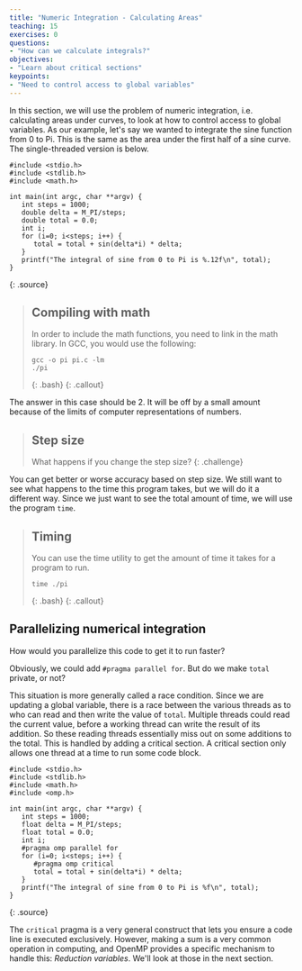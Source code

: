 ```yaml
---
title: "Numeric Integration - Calculating Areas"
teaching: 15
exercises: 0
questions:
- "How can we calculate integrals?"
objectives:
- "Learn about critical sections"
keypoints:
- "Need to control access to global variables"
---
```


In this section, we will use the problem of numeric integration, i.e. calculating areas under curves, to look at how to control access to global variables. As our example, let's say we wanted to integrate the sine function from 0 to Pi. This is the same as the area under the first half of a sine curve. The single-threaded version is below.

~~~
#include <stdio.h>
#include <stdlib.h>
#include <math.h>

int main(int argc, char **argv) {
   int steps = 1000;
   double delta = M_PI/steps;
   double total = 0.0;
   int i;
   for (i=0; i<steps; i++) {
      total = total + sin(delta*i) * delta;
   }
   printf("The integral of sine from 0 to Pi is %.12f\n", total);
}
~~~
{: .source} 

> ## Compiling with math
> In order to include the math functions, you need to link in the math library. In GCC, you would use the following:
> ~~~
> gcc -o pi pi.c -lm
> ./pi
> ~~~
> {: .bash}
{: .callout}

The answer in this case should be 2. It will be off by a small amount because of the limits of computer representations of numbers.

> ## Step size
> What happens if you change the step size?
{: .challenge}

You can get better or worse accuracy based on step size. We still want to see what happens to the time this program takes, but we will do it a different way. Since we just want to see the total amount of time, we will use the program `time`.

> ## Timing
> You can use the time utility to get the amount of time it takes for a program to run.
> ~~~
> time ./pi
> ~~~
> {: .bash}
{: .callout}

## Parallelizing numerical integration
How would you parallelize this code to get it to run faster?

Obviously, we could add `#pragma parallel for`. But do we make `total` private, or not?

This situation is more generally called a race condition. Since we are
updating a global variable, there is a race between the various threads as to
who can read and then write the value of `total`. Multiple threads could read
the current value, before a working thread can write the result of its addition. So these
reading threads essentially miss out on some additions to the total. This is
handled by adding a critical section. A critical section only allows one thread
at a time to run some code block.

~~~
#include <stdio.h>
#include <stdlib.h>
#include <math.h>
#include <omp.h>

int main(int argc, char **argv) {
   int steps = 1000;
   float delta = M_PI/steps;
   float total = 0.0;
   int i;
   #pragma omp parallel for
   for (i=0; i<steps; i++) {
      #pragma omp critical
      total = total + sin(delta*i) * delta;
   }
   printf("The integral of sine from 0 to Pi is %f\n", total);
}
~~~
{: .source}

The `critical` pragma is a very general construct that lets you ensure a code
line is executed exclusively.  However, making a sum is a very common operation
in computing, and OpenMP provides a specific mechanism to handle this: 
*Reduction variables*. We'll look at those in the next section.
